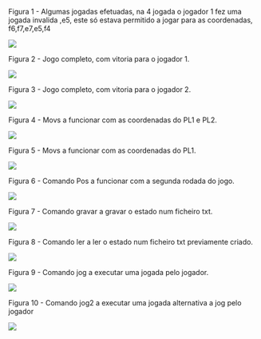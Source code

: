 

Figura 1 - Algumas jogadas efetuadas, na 4 jogada o jogador 1 fez uma jogada invalida ,e5, este só estava permitido a jogar para as coordenadas, f6,f7,e7,e5,f4

![](Imagens/figura2.png)

Figura 2 - Jogo completo, com vitoria para o jogador 1.

![](Imagens/figura3.png)

Figura 3 - Jogo completo, com vitoria para o jogador 2.

![](Imagens/figura4.png)

Figura 4 - Movs a funcionar com as coordenadas do PL1 e PL2.

![](Imagens/figura5.png)

Figura 5 - Movs a funcionar com as coordenadas do PL1.

![](Imagens/figura6.png)

Figura 6 - Comando Pos a funcionar com a segunda rodada do jogo.

![](Imagens/figura7.png)

Figura 7 - Comando gravar a gravar o estado num ficheiro txt.

![](Imagens/figura8.png)

Figura 8 - Comando ler a ler o estado num ficheiro txt previamente criado.

![](Imagens/figura9.png)

Figura 9 - Comando jog a executar uma jogada pelo jogador.

![](Imagens/figura10.png)

Figura 10 - Comando jog2 a executar uma jogada alternativa a jog pelo jogador 

![](Imagens/figura11.png)



